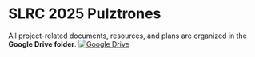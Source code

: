 # SLRC 2025 Pulztrones

All project-related documents, resources, and plans are organized in the **Google Drive folder**.
[![Google Drive](https://img.shields.io/badge/Google%20Drive-Project%20Management-blue?style=for-the-badge&logo=googledrive&logoColor=white)](https://drive.google.com/drive/folders/1cOV7it_HSn0CdsOwUSD5XmdHk_gKeofi?usp=sharing)


